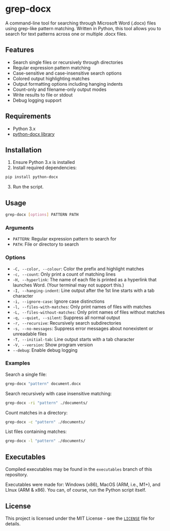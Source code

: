 # grep-docx

A command-line tool for searching through Microsoft Word (.docx) files using grep-like pattern matching. Written in Python, this tool allows you to search for text patterns across one or multiple .docx files.

## Features

- Search single files or recursively through directories
- Regular expression pattern matching
- Case-sensitive and case-insensitive search options
- Colored output highlighting matches
- Output formatting options including hanging indents
- Count-only and filename-only output modes
- Write results to file or stdout
- Debug logging support

## Requirements

- Python 3.x
- [python-docx library](https://github.com/python-openxml/python-docx)

## Installation

1. Ensure Python 3.x is installed
2. Install required dependencies:
```bash
pip install python-docx
```
3. Run the script.

## Usage

```bash
grep-docx [options] PATTERN PATH 
```

### Arguments

- `PATTERN`: Regular expression pattern to search for
- `PATH`: File or directory to search

### Options

- `-C, --color, --colour`: Color the prefix and highlight matches
- `-c, --count`: Only print a count of matching lines
- `-H, --hyperlink`: The name of each file is printed as a hyperlink that launches Word.  (Your terminal may not support this.)
- `-I, --hanging-indent`: Line output after the 1st line starts with a tab character
- `-i, --ignore-case`: Ignore case distinctions
- `-l, --files-with-matches`: Only print names of files with matches
- `-L, --files-without-matches`: Only print names of files without matches
- `-q, --quiet, --silent`: Suppress all normal output
- `-r, --recursive`: Recursively search subdirectories
- `-s, --no-messages`: Suppress error messages about nonexistent or unreadable files
- `-T, --initial-tab`: Line output starts with a tab character
- `-V, --version`: Show program version
- `--debug`: Enable debug logging

### Examples

Search a single file:
```bash
grep-docx "pattern" document.docx
```

Search recursively with case insensitive matching:
```bash
grep-docx -ri "pattern" ./documents/
```

Count matches in a directory:
```bash
grep-docx -c "pattern" ./documents/
```

List files containing matches:
```bash
grep-docx -l "pattern" ./documents/
```

## Executables

Compiled executables may be found in the `executables` branch of this repository.

Executables were made for: Windows (x86), MacOS (ARM, i.e., M1+), and LInux (ARM & x86).  You can, of course, run the Python script itself.


## License

This project is licensed under the MIT License - see the [`LICENSE`](LICENSE) file for details.


